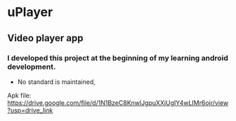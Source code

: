 # uPlayer
## Video player app

### I developed this project at the beginning of my learning android development.
- No standard is maintained,

Apk file: https://drive.google.com/file/d/1N1BzeC8KnwlJgpuXXjUgIY4wLIMr6ojr/view?usp=drive_link
